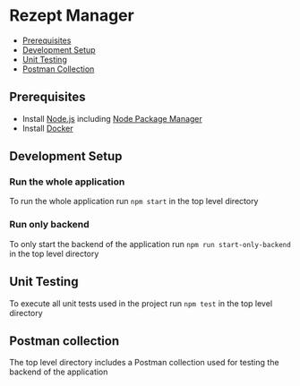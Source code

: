 # Rezept Manager

- [Prerequisites](#prerequisites)
- [Development Setup](#development-setup)
- [Unit Testing](#unit-testing)
- [Postman Collection](#postman-collection)


## Prerequisites

- Install [Node.js] including [Node Package Manager][npm]
- Install [Docker]

## Development Setup

### Run the whole application

To run the whole application run ``npm start`` in the top level directory
### Run only backend

To only start the backend of the application run ``npm run start-only-backend`` in the top level directory
## Unit Testing

To execute all unit tests used in the project run ``npm test`` in the top level directory
## Postman collection

The top level directory includes a Postman collection used for testing the backend of the application

[node.js]: https://nodejs.org/
[npm]: https://www.npmjs.com/get-npm
[docker]: https://www.docker.com/
